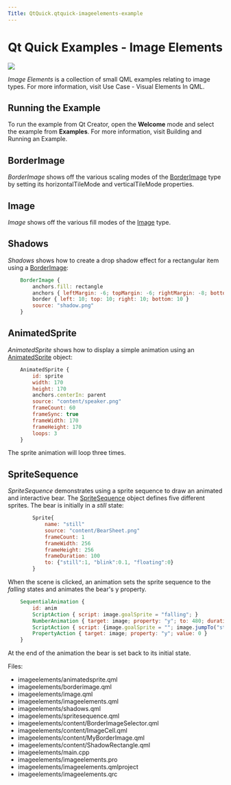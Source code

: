 ```yaml
---
Title: QtQuick.qtquick-imageelements-example
---
```

        
Qt Quick Examples - Image Elements
==================================

<span class="subtitle"></span>
<span id="details"></span>
![](https://developer.ubuntu.com/static/devportal_uploaded/44f5ab98-a89b-4e31-a1a8-60fd36298c7b-api/apps/qml/sdk-15.04.6/qtquick-imageelements-example/images/qml-imageelements-example.png)

*Image Elements* is a collection of small QML examples relating to image types. For more information, visit Use Case - Visual Elements In QML.

<span id="running-the-example"></span>
Running the Example
-------------------

To run the example from Qt Creator, open the **Welcome** mode and select the example from **Examples**. For more information, visit Building and Running an Example.

<span id="borderimage"></span>
BorderImage
-----------

*BorderImage* shows off the various scaling modes of the [BorderImage](https://developer.ubuntu.comapps/qml/sdk-15.04.6/QtQuick.imageelements/#borderimage) type by setting its horizontalTileMode and verticalTileMode properties.

<span id="image"></span>
Image
-----

*Image* shows off the various fill modes of the [Image](https://developer.ubuntu.comapps/qml/sdk-15.04.6/QtQuick.imageelements/#image) type.

<span id="shadows"></span>
Shadows
-------

*Shadows* shows how to create a drop shadow effect for a rectangular item using a [BorderImage](https://developer.ubuntu.comapps/qml/sdk-15.04.6/QtQuick.imageelements/#borderimage):

``` qml
    BorderImage {
        anchors.fill: rectangle
        anchors { leftMargin: -6; topMargin: -6; rightMargin: -8; bottomMargin: -8 }
        border { left: 10; top: 10; right: 10; bottom: 10 }
        source: "shadow.png"
    }
```

<span id="animatedsprite"></span>
AnimatedSprite
--------------

*AnimatedSprite* shows how to display a simple animation using an [AnimatedSprite](../QtQuick.qtquick-effects-sprites.md#animatedsprite) object:

``` qml
    AnimatedSprite {
        id: sprite
        width: 170
        height: 170
        anchors.centerIn: parent
        source: "content/speaker.png"
        frameCount: 60
        frameSync: true
        frameWidth: 170
        frameHeight: 170
        loops: 3
    }
```

The sprite animation will loop three times.

<span id="spritesequence"></span>
SpriteSequence
--------------

*SpriteSequence* demonstrates using a sprite sequence to draw an animated and interactive bear. The [SpriteSequence](https://developer.ubuntu.comapps/qml/sdk-15.04.6/QtQuick.imageelements/#spritesequence) object defines five different sprites. The bear is initially in a *still* state:

``` qml
        Sprite{
            name: "still"
            source: "content/BearSheet.png"
            frameCount: 1
            frameWidth: 256
            frameHeight: 256
            frameDuration: 100
            to: {"still":1, "blink":0.1, "floating":0}
        }
```

When the scene is clicked, an animation sets the sprite sequence to the *falling* states and animates the bear's y property.

``` qml
    SequentialAnimation {
        id: anim
        ScriptAction { script: image.goalSprite = "falling"; }
        NumberAnimation { target: image; property: "y"; to: 480; duration: 12000; }
        ScriptAction { script: {image.goalSprite = ""; image.jumpTo("still");} }
        PropertyAction { target: image; property: "y"; value: 0 }
    }
```

At the end of the animation the bear is set back to its initial state.

Files:

-   imageelements/animatedsprite.qml
-   imageelements/borderimage.qml
-   imageelements/image.qml
-   imageelements/imageelements.qml
-   imageelements/shadows.qml
-   imageelements/spritesequence.qml
-   imageelements/content/BorderImageSelector.qml
-   imageelements/content/ImageCell.qml
-   imageelements/content/MyBorderImage.qml
-   imageelements/content/ShadowRectangle.qml
-   imageelements/main.cpp
-   imageelements/imageelements.pro
-   imageelements/imageelements.qmlproject
-   imageelements/imageelements.qrc

